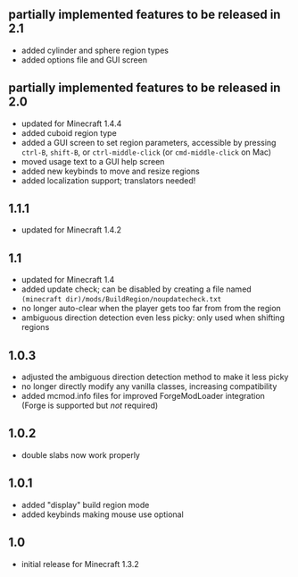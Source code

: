 ## partially implemented features to be released in 2.1
- added cylinder and sphere region types
- added options file and GUI screen

## partially implemented features to be released in 2.0
- updated for Minecraft 1.4.4
- added cuboid region type
- added a GUI screen to set region parameters, accessible by pressing `ctrl-B`,
  `shift-B`, or `ctrl-middle-click` (or `cmd-middle-click` on Mac)
- moved usage text to a GUI help screen
- added new keybinds to move and resize regions
- added localization support; translators needed!

## 1.1.1
- updated for Minecraft 1.4.2

## 1.1
- updated for Minecraft 1.4
- added update check; can be disabled by creating a file named
  `(minecraft dir)/mods/BuildRegion/noupdatecheck.txt`
- no longer auto-clear when the player gets too far from from the region
- ambiguous direction detection even less picky: only used when shifting regions

## 1.0.3
- adjusted the ambiguous direction detection method to make it less picky
- no longer directly modify any vanilla classes, increasing compatibility
- added mcmod.info files for improved ForgeModLoader integration (Forge is
  supported but *not* required)

## 1.0.2
- double slabs now work properly

## 1.0.1
- added "display" build region mode
- added keybinds making mouse use optional

## 1.0
- initial release for Minecraft 1.3.2
